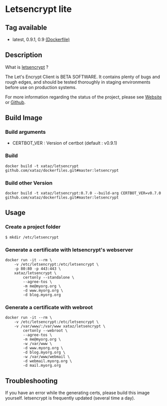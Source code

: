 # Letsencrypt lite

## Tag available
* latest, 0.9.1, 0.9 [(Dockerfile)](https://github.com/xataz/dockerfiles/tree/master/letsencrypt/Dockerfile)

## Description
What is [letsencrypt](https://github.com/letsencrypt/letsencrypt) ?

The Let's Encrypt Client is BETA SOFTWARE. It contains plenty of bugs and rough edges, and should be tested thoroughly in staging environments before use on production systems.

For more information regarding the status of the project, please see [Website](https://letsencrypt.org) or [Github](https://github.com/letsencrypt/letsencrypt).

## Build Image
### Build arguments
* CERTBOT_VER : Version of certbot (default : v0.9.1)

### Build
```shell
docker build -t xataz/letsencrypt github.com/xataz/dockerfiles.git#master:letsencrypt
```

### Build other Version
```shell
docker build -t xataz/letsencrypt:0.7.0 --build-arg CERTBOT_VER=v0.7.0 github.com/xataz/dockerfiles.git#master:letsencrypt
```


## Usage
### Create a project folder
```shell
$ mkdir /etc/letsencrypt
```

### Generate a certificate with letsencrypt's webserver
```shell
docker run -it --rm \
	-v /etc/letsencrypt:/etc/letsencrypt \
	-p 80:80 -p 443:443 \
	xataz/letsencrypt \
		certonly --standalone \
		--agree-tos \
		-m me@myorg.org \
		-d www.myorg.org \
		-d blog.myorg.org
```

### Generate a certificate with webroot
```shell
docker run -it --rm \
	-v /etc/letsencrypt:/etc/letsencrypt \
	-v /var/www/:/var/www xataz/letsencrypt \
		certonly --webroot \
		--agree-tos \
		-m me@myorg.org \
		-w /var/www \
		-d www.myorg.org \
		-d blog.myorg.org \
		-w /var/www/webmail \
		-d webmail.myorg.org \
		-d mail.myorg.org
```

## Troubleshooting
If you have an error while the generating certs, please build this image yourself. letsencrypt is frequently updated (several time a day).
